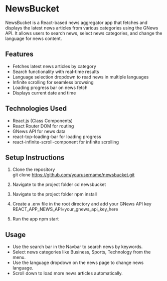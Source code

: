# NewsBucket

NewsBucket is a React-based news aggregator app that fetches and displays the latest news articles from various categories using the GNews API. It allows users to search news, select news categories, and change the language for news content.

## Features

- Fetches latest news articles by category
- Search functionality with real-time results
- Language selection dropdown to read news in multiple languages
- Infinite scrolling for seamless browsing
- Loading progress bar on news fetch
- Displays current date and time

## Technologies Used

- React.js (Class Components)
- React Router DOM for routing
- GNews API for news data
- react-top-loading-bar for loading progress
- react-infinite-scroll-component for infinite scrolling

## Setup Instructions

1. Clone the repository  
   git clone https://github.com/yourusername/newsbucket.git

2. Navigate to the project folder
   cd newsbucket

3. Navigate to the project folder
   npm install

4. Create a .env file in the root directory and add your GNews API key
   REACT_APP_NEWS_API=your_gnews_api_key_here

5. Run the app
   npm start

## Usage

  - Use the search bar in the Navbar to search news by keywords.
  - Select news categories like Business, Sports, Technology from the menu.
  - Use the language dropdown on the news page to change news language.
  - Scroll down to load more news articles automatically.
